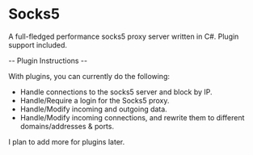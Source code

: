 Socks5
======

A full-fledged performance socks5 proxy server written in C#. Plugin support included.

-- Plugin Instructions --

With plugins, you can currently do the following:
- Handle connections to the socks5 server and block by IP.
- Handle/Require a login for the Socks5 proxy.
- Handle/Modify incoming and outgoing data.
- Handle/Modify incoming connections, and rewrite them to different domains/addresses & ports.

I plan to add more for plugins later.

